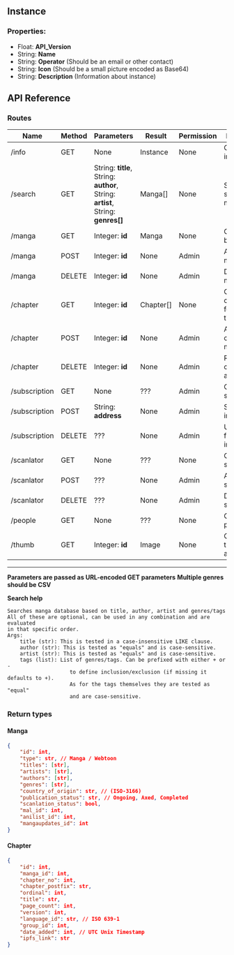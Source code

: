 ## Instance
### Properties:
- Float: __API_Version__
- String: __Name__
- String: __Operator__ (Should be an email or other contact)
- String: __Icon__ (Should be a small picture encoded as Base64)
- String: __Description__ (Information about instance)

## API Reference

### Routes
| Name | Method | Parameters | Result | Permission | Explanation |
|---|---|---|---|---|---|
/info | GET | None | Instance | None | Get instance information |
/search | GET | String: __title__, String: __author__, String: __artist__, String: __genres[]__ | Manga[] | None | Search for a specific manga title |
/manga | GET | Integer: __id__ | Manga | None | Get manga by ID |
/manga | POST | Integer: __id__ | None | Admin | Add a new manga title |
/manga | DELETE | Integer: __id__ | None | Admin | Delete a manga title |
/chapter | GET | Integer: __id__ | Chapter[] | None | Get the chapter list for a manga title |
/chapter | POST | Integer: __id__ | None | Admin | Add a new chapter to a manga |
/chapter | DELETE | Integer: __id__ | None | Admin | Remove a chapter from a manga |
/subscription | GET | None | ??? | Admin | Get a list of subscriptions |
/subscription | POST | String: __address__ | None | Admin | Subscribe to instance |
/subscription | DELETE | ??? | None | Admin | Unsubscribe from instance |
/scanlator | GET | None | ??? | None | Get a list of scanlators |
/scanlator | POST | ??? | None | Admin | Add a scanlator |
/scanlator | DELETE | ??? | None | Admin | Delete a scanlator |
/people | GET | None | ??? | None | Get a list of people |
/thumb | GET | Integer: __id__ | Image | None | Get the thumbnail for a manga |
---

__Parameters are passed as URL-encoded GET parameters__
__Multiple genres should be CSV__   
   
__Search help__  
```
Searches manga database based on title, author, artist and genres/tags
All of these are optional, can be used in any combination and are evaluated
in that specific order.
Args:
    title (str): This is tested in a case-insensitive LIKE clause.
    author (str): This is tested as "equals" and is case-sensitive.
    artist (str): This is tested as "equals" and is case-sensitive.
    tags (list): List of genres/tags. Can be prefixed with either + or -
                    to define inclusion/exclusion (if missing it defaults to +).
                    As for the tags themselves they are tested as "equal" 
                    and are case-sensitive.
```  
   

### Return types

#### __Manga__
```json
{
    "id": int, 
    "type": str, // Manga / Webtoon
    "titles": [str],
    "artists": [str],
    "authors": [str],
    "genres": [str],
    "country_of_origin": str, // (ISO-3166)
    "publication_status": str, // Ongoing, Axed, Completed
    "scanlation_status": bool,
    "mal_id": int,
    "anilist_id": int,
    "mangaupdates_id": int
}
```

#### __Chapter__
```json
{
    "id": int,
    "manga_id": int,
    "chapter_no": int,
    "chapter_postfix": str,
    "ordinal": int,
    "title": str,
    "page_count": int,
    "version": int,
    "language_id": str, // ISO 639-1
    "group_id": int,
    "date_added": int, // UTC Unix Timestamp
    "ipfs_link": str
}
```
